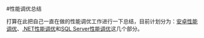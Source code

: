 #性能调优总结

打算在此把自己一直在做的性能调优工作进行一下总结，目前计划分为：[安卓性能调优](android/README.md)、[.NET性能调优](perfview/README.md)和[SQL Server性能调优](sqlserver/README.md)这几个部分。

